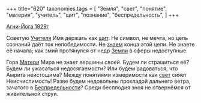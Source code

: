 +++
title="620"
taxonomies.tags = [
 "Земля",
 "свет",
 "понятие",
 "материя",
 "учитель",
 "щит",
 "познание",
 "беспредельность",
]
+++

[Агни-Йога 1929г](/agni/1929)

Советую [Учителя](/tags/учитель) Имя держать как [щит](/tags/щит). Не символ, не мечта, но цепь сознаний даёт ток непобедимости. Не [знаем](/tags/познание) конца этой цепи. Не знаете её начала; как змий протянулся от недр [Земли](/tags/Земля) в сферы недоступные.   

Гора [Матери](/tags/материя) Мира не знает вершины своей. Будем ли страшиться её? Будем ли ужасаться недосягаемости? Или будем радоваться, что Амрита неистощима? Между понятиями измеримости как [свет](/tags/свет) сияет Неисчислимость! Разве будем недовольны прохладой дальнего ветра, зачатого в [Беспредельности](/tags/беспредельность)? Среди бесплодия зноя не отвернёмся от живительной струи.